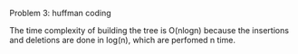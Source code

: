 Problem 3: huffman coding

The time complexity of building the tree is O(nlogn) because the insertions and deletions are done in log(n), which are perfomed n time. 
